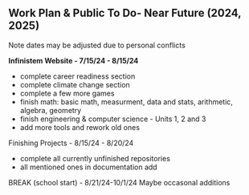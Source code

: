 ## Work Plan & Public To Do- Near Future (2024, 2025)
Note dates may be adjusted due to personal conflicts

**Infinistem Website - 7/15/24 - 8/15/24**
- complete career readiness section
- complete climate change section
- complete a few more games
- finish math: basic math, measurment, data and stats, arithmetic, algebra, geometry
- finish engineering & computer science - Units 1, 2 and 3
- add more tools and rework old ones


Finishing Projects - 8/15/24 - 8/20/24
- complete all currently unfinished repositories
- all mentioned ones in documentation add

BREAK (school start) -  8/21/24-10/1/24 Maybe occasonal additions
